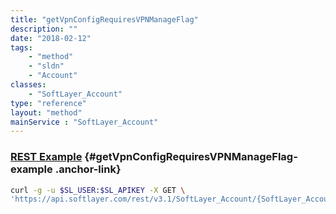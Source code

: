 ```yaml
---
title: "getVpnConfigRequiresVPNManageFlag"
description: ""
date: "2018-02-12"
tags:
    - "method"
    - "sldn"
    - "Account"
classes:
    - "SoftLayer_Account"
type: "reference"
layout: "method"
mainService : "SoftLayer_Account"
---
```


### [REST Example](#getVpnConfigRequiresVPNManageFlag-example) <a href="/article/rest/"><i class="fas fa-question"></i></a> {#getVpnConfigRequiresVPNManageFlag-example .anchor-link} 
```bash
curl -g -u $SL_USER:$SL_APIKEY -X GET \
'https://api.softlayer.com/rest/v3.1/SoftLayer_Account/{SoftLayer_AccountID}/getVpnConfigRequiresVPNManageFlag'
```
